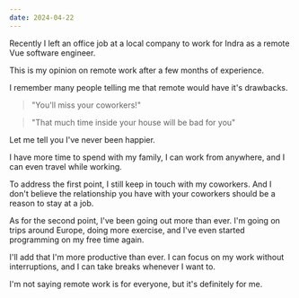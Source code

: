 ```yaml
---
date: 2024-04-22
---
```


Recently I left an office job at a local company to work for Indra as a remote
Vue software engineer.

This is my opinion on remote work after a few months of experience.

I remember many people telling me that remote would have it's drawbacks.

> "You'll miss your coworkers!"

> "That much time inside your house will be bad for you" 

Let me tell you I've never been happier.

I have more time to spend with my family, I can work from anywhere, and I can
even travel while working.

To address the first point, I still keep in touch with my coworkers. And
I don't believe the relationship you have with your coworkers should be
a reason to stay at a job.

As for the second point, I've been going out more than ever. I'm going
on trips around Europe, doing more exercise, and I've even started
programming on my free time again.

I'll add that I'm more productive than ever. I can focus on my work without
interruptions, and I can take breaks whenever I want to.

I'm not saying remote work is for everyone, but it's definitely for me.
